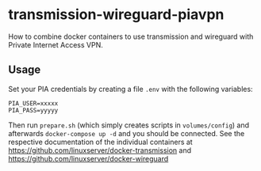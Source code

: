 # transmission-wireguard-piavpn
How to combine docker containers to use transmission and wireguard with Private Internet Access VPN.

## Usage
Set your PIA credentials by creating a file `.env` with the following variables:

```
PIA_USER=xxxxx
PIA_PASS=yyyyy
```

Then run `prepare.sh` (which simply creates scripts in `volumes/config`) and afterwards `docker-compose up -d` and you should be connected. See the respective documentation of the individual containers at https://github.com/linuxserver/docker-transmission and https://github.com/linuxserver/docker-wireguard